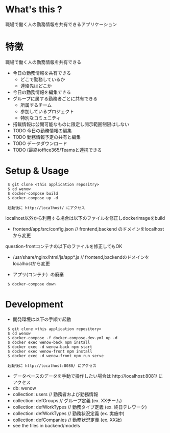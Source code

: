 # What's this ?

 職場で働く人の勤務情報を共有できるアプリケーション

# 特徴

 職場で働く人の勤務情報を共有できる

 - 今日の勤務情報を共有できる
   - どこで勤務しているか
   - 連絡先はどこか
 - 今日の勤務情報を編集できる
 - グループに属する勤務者ごとに共有できる
   - 所属するチーム
   - 参加しているプロジェクト
   - 特別なコミュニティ
 - 搭載情報は公開可能なものに限定し開示範囲制限はしない
 - TODO 今日の勤務情報の編集
 - TODO 勤務情報予定の共有と編集
 - TODO データダウンロード
 - TODO (最終)office365/Teamsと連携できる

# Setup & Usage

```
 $ git clone <this application repositry>
 $ cd wenow 
 $ docker-compose build 
 $ docker-compose up -d
 
 起動後に http://localhost/ にアクセス
```

localhost以外から利用する場合は以下のファイルを修正しdockerimageをbuild
- frontend/app/src/config.json // frontend,backend のドメインをlocalhostから変更

question-frontコンテナの以下のファイルを修正してもOK
- /usr/share/nginx/html/js/app*.js // frontend,backendのドメインをlocalhostから変更

- アプリ(コンテナ）の廃棄
```
 $ docker-compose down
```

# Development

- 開発環境は以下の手順で起動
```
 $ git clone <this application repository>
 $ cd wenow
 $ docker-compose -f docker-compose.dev.yml up -d
 $ docker exec wenow-back npm install
 $ docker exec -d wenow-back npm start
 $ docker exec wenow-front npm install
 $ docker exec -d wenow-front npm run serve

 起動後に http://localhost:8080/ にアクセス
```
 - データベースのデータを手動で操作したい場合は http://localhost:8081/ にアクセス
 - db: wenow  
 - collection: users // 勤務者および勤務情報
 - collection: defGroups // グループ定義 (ex. XXチーム)
 - collection: defWorkTypes // 勤務タイプ定義 (ex. 終日テレワーク)
 - collection: defWorkTypes // 勤務状況定義 (ex. 実施中)
 - collection: defCompanies // 勤務状況定義 (ex. XX社)
 - see the files in backend/models



